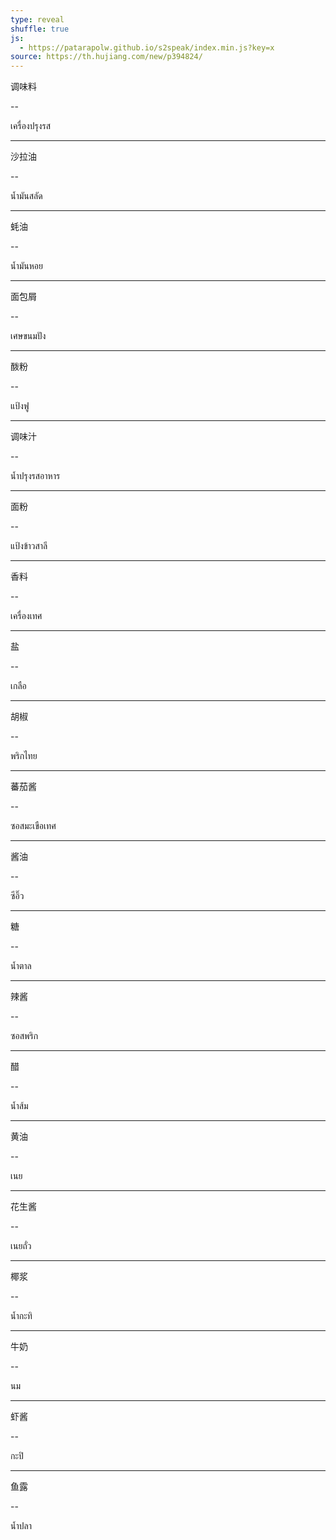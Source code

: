 ```yaml
---
type: reveal
shuffle: true
js:
  - https://patarapolw.github.io/s2speak/index.min.js?key=x
source: https://th.hujiang.com/new/p394824/
---
```


调味料

--

เครื่องปรุงรส

---

沙拉油

--

น้ำมันสลัด

---

蚝油

--

น้ำมันหอย

---

面包屑

--

เศษขนมปัง

---

酦粉

--

แป้งฟู

---

调味汁

--

น้ำปรุงรสอาหาร

---

面粉

--

แป้งข้าวสาลี

---

香料

--

เครื่องเทศ

---

盐

--

เกลือ

---

胡椒

--

พริกไทย

---

蕃茄酱

--

ซอสมะเขือเทศ

---

酱油

--

ซีอิ๊ว

---

糖

--

น้ำตาล

---

辣酱

--

ซอสพริก

---

醋

--

น้ำส้ม

---

黄油

--

เนย

---

花生酱

--

เนยถั่ว

---

椰浆

--

น้ำกะทิ

---

牛奶

--

นม

---

虾酱

--

กะปิ

---

鱼露

--

น้ำปลา
